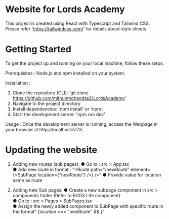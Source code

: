 # Website for Lords Academy
This project is created using React with Typescript and Tailwind CSS.
Please refer 'https://tailwindcss.com/' for details about style sheets.

# Getting Started
To get the project up and running on your local machine, follow these steps:

Prerequisites :
Node.js and npm installed on your system.

Installation :
1. Clone the repository (CLI): 'git clone https://github.com/mithunmohandas2/LordsAcademy'
2. Navigate to the project directory
3. Install dependencies: 'npm install' or 'npm i'
4. Start the development server: 'npm run dev'

Usage :
Once the development server is running, access the Webpage in your browser at http://localhost:5173.

# Updating the website
1. Adding new routes (sub pages): 
   ● Go to : src > App.tsx  
   ● Add new route in format : "<Route path="/newRoute" element={<SubPage location={"newRoute"} />} />"
   ● Provide value for location same as route

2. Adding new Sub pages: 
   ● Create a new subpage component in src > components folder (Refer to EGGS Life component)   
   ● Go to : src > Pages > SubPages.tsx  
   ● Assign the newly added component to SubPage with specific route in the format" {location === "newRoute" && <NewComponent />}"